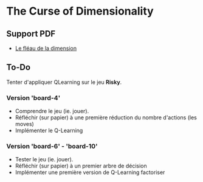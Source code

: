 # The Curse of Dimensionality

## Support PDF

* [Le fléau de la dimension](https://bitbucket.org/imt-mobisyst/lecture-d2u/raw/master/30-the-curse/fa32-factorized-model.pdf)

## To-Do

Tenter d'appliquer QLearning sur le jeu **Risky**.

### Version 'board-4'

- Comprendre le jeu (ie. jouer).
- Réfléchir (sur papier) à une première réduction du nombre d'actions (les moves)
- Implémenter le Q-Learning

### Version 'board-6' - 'board-10'

- Tester le jeu (ie. jouer).
- Réfléchir (sur papier) à un premier arbre de décision
- Implémenter une première version de Q-Learning factoriser

<!--
* sur [replit.com](https://replit.com/repls/@ChefProjetIA21/jeu-ZombieDice)

1. Appréhender le jeu en jouant.
2. Lancer QLearning avec des paramètres cohérents...
3. chercher à accélérer l'apprentissage.

Astuce: il est possible de sauver et recharger simplement un dictionnaire avec `json`

```python
import json
f = open("qvalues.json", "w")
f.write( json.dumps( qvalues, sort_keys=True, indent=2) )
f.close()

f = open("qvalues.json", "r")
qvalues= AgentPi( json.loads( f.read() ) )
f.close()
```
-->

